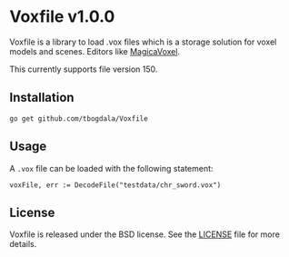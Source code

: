 Voxfile v1.0.0
==============

Voxfile is a library to load .vox files which is a storage solution for
voxel models and scenes. Editors like [MagicaVoxel][1].

This currently supports file version 150.

Installation
------------

```
go get github.com/tbogdala/Voxfile
```

Usage
-----

A `.vox` file can be loaded with the following statement:

```
voxFile, err := DecodeFile("testdata/chr_sword.vox")
```

License
-------

Voxfile is released under the BSD license. See the [LICENSE][license-link] file for more details.


[1]: https://ephtracy.github.io/
[license-link]: https://raw.githubusercontent.com/tbogdala/voxfile/master/LICENSE

